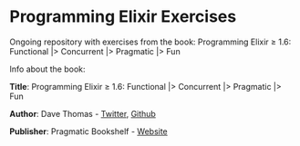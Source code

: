 # Programming Elixir Exercises
Ongoing repository with exercises from the book: Programming Elixir ≥ 1.6: Functional |> Concurrent |> Pragmatic |> Fun 

Info about the book:

**Title**: Programming Elixir ≥ 1.6: Functional |> Concurrent |> Pragmatic |> Fun

**Author**: Dave Thomas - [Twitter](https://twitter.com/pragdave), [Github](https://github.com/pragdave)

**Publisher**: Pragmatic Bookshelf - [Website](https://pragprog.com/)
